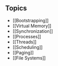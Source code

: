 ## Topics

- [[Bootstrapping]]
- [[Virtual Memory]]
- [[Synchronization]]
- [[Processes]]
- [[Threads]]
- [[Scheduling]]
- [[Paging]]
- [[File Systems]]
